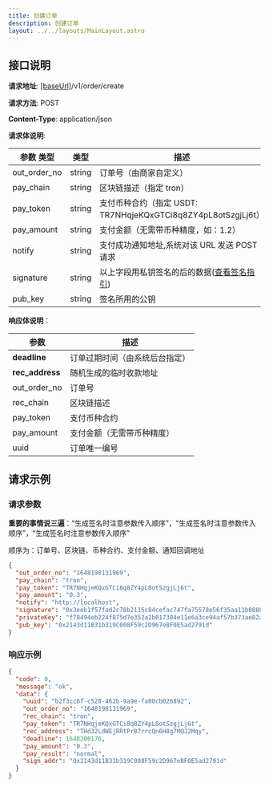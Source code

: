 ```yaml
---
title: 创建订单
description: 创建订单
layout: ../../layouts/MainLayout.astro
---
```


## 接口说明

**请求地址**: [[baseUrl]](/zh-CN/variables)/v1/order/create

**请求方法**: POST

**Content-Type**: application/json

**请求体说明**:

| 参数 类型    | 类型   | 描述                                                                     |
| ------------ | ------ | ------------------------------------------------------------------------ |
| out_order_no | string | 订单号（由商家自定义）                                                   |
| pay_chain    | string | 区块链描述（指定 tron）                                                  |
| pay_token    | string | 支付币种合约（指定 USDT: TR7NHqjeKQxGTCi8q8ZY4pL8otSzgjLj6t）            |
| pay_amount   | string | 支付金额（无需带币种精度，如：1.2）                                      |
| notify       | string | 支付成功通知地址,系统对该 URL 发送 POST 请求                             |
| signature    | string | 以上字段用私钥签名的后的数据([查看签名指引](/zh-CN/signOrderJavascript)) |
| pub_key      | string | 签名所用的公钥                                                           |

**响应体说明**：

| 参数            | 描述                           |
| --------------- | ------------------------------ |
| **deadline**    | 订单过期时间（由系统后台指定） |
| **rec_address** | 随机生成的临时收款地址         |
| out_order_no    | 订单号                         |
| rec_chain       | 区块链描述                     |
| pay_token       | 支付币种合约                   |
| pay_amount      | 支付金额（无需带币种精度）     |
| uuid            | 订单唯一编号                   |

## 请求示例

### 请求参数

**重要的事情说三遍**：“生成签名时注意参数传入顺序”，“生成签名时注意参数传入顺序”，“生成签名时注意参数传入顺序”

顺序为：订单号、区块链、币种合约、支付金额、通知回调地址

```json
{
  "out_order_no": "1648198131969",
  "pay_chain": "tron",
  "pay_token": "TR7NHqjeKQxGTCi8q8ZY4pL8otSzgjLj6t",
  "pay_amount": "0.3",
  "notify": "http://localhost",
  "signature": "0x3eeb1f57fad2c78b2115c84cefac747fa75578e56f35aa11b0888fc53129be6c272ae826051a84d91b9080e4479d36d6f02d6380189ff2bb1d1cc2f57fac8ea11c",
  "privateKey": "f78494eb224f875d7e352a2b017304e11e6a3ce94af57b373ae82a73b3496cdd",
  "pub_key": "0x2143d11B31b319C008F59c2D967eBF0E5ad2791d"
}
```

### 响应示例

```json
{
  "code": 0,
  "message": "ok",
  "data": {
    "uuid": "b2f3cc6f-c528-462b-9a9e-fa00cb026892",
    "out_order_no": "1648198131969",
    "rec_chain": "tron",
    "pay_token": "TR7NHqjeKQxGTCi8q8ZY4pL8otSzgjLj6t",
    "rec_address": "THd32LdWEjRRtPr87rrcQn6H8g7MQJ2Mqy",
    "deadline": 1648200176,
    "pay_amount": "0.3",
    "pay_result": "normal",
    "sign_addr": "0x2143d11B31b319C008F59c2D967eBF0E5ad2791d"
  }
}
```
